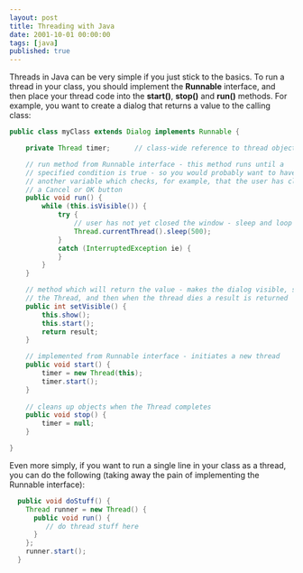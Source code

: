 ```yaml
---
layout: post
title: Threading with Java
date: 2001-10-01 00:00:00
tags: [java]
published: true
---
```


Threads in Java can be very simple if you just stick to the basics. To run a thread in your class, you should 
implement the **Runnable** interface, and then place your thread code into the **start()**, **stop()** and **run()** 
methods. For example, you want to create a dialog that returns a value to the calling class:

```java
public class myClass extends Dialog implements Runnable {

    private Thread timer;      // class-wide reference to thread object

    // run method from Runnable interface - this method runs until a 
    // specified condition is true - so you would probably want to have 
    // another variable which checks, for example, that the user has clicked 
    // a Cancel or OK button
    public void run() {
        while (this.isVisible()) {
            try {
                // user has not yet closed the window - sleep and loop again
                Thread.currentThread().sleep(500);
            } 
            catch (InterruptedException ie) {
            }
        }
    }

    // method which will return the value - makes the dialog visible, starts 
    // the Thread, and then when the thread dies a result is returned
    public int setVisible() {
        this.show();
        this.start();
        return result;
    }

    // implemented from Runnable interface - initiates a new thread
    public void start() {
        timer = new Thread(this);
        timer.start();
    }
    
    // cleans up objects when the Thread completes
    public void stop() {
        timer = null;
    }

}
```

Even more simply, if you want to run a single line in your class as a thread, you can do the following (taking away the pain of implementing the Runnable interface):

```java
  public void doStuff() {
    Thread runner = new Thread() {
      public void run() {
         // do thread stuff here
      }
    };
    runner.start();
  }
```